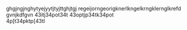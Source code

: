 ghgjngjnghytyejyytjtyjttghjtgj
regeijorngeorigknerlkngelkrngklernglkrefd gvnjkdfgvn
43itj34pot34t
43optjp34tk34pot\
4p[t34pktp[43tl
